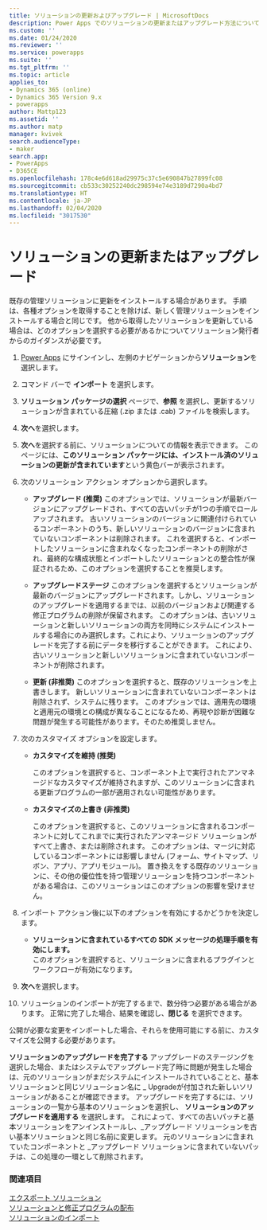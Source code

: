 ```yaml
---
title: ソリューションの更新およびアップグレード | MicrosoftDocs
description: Power Apps でのソリューションの更新またはアップグレード方法について説明します
ms.custom: ''
ms.date: 01/24/2020
ms.reviewer: ''
ms.service: powerapps
ms.suite: ''
ms.tgt_pltfrm: ''
ms.topic: article
applies_to:
- Dynamics 365 (online)
- Dynamics 365 Version 9.x
- powerapps
author: Mattp123
ms.assetid: ''
ms.author: matp
manager: kvivek
search.audienceType:
- maker
search.app:
- PowerApps
- D365CE
ms.openlocfilehash: 178c4e6d618ad29975c37c5e690847b27899fc08
ms.sourcegitcommit: cb533c30252240dc298594e74e3189d7290a4bd7
ms.translationtype: HT
ms.contentlocale: ja-JP
ms.lasthandoff: 02/04/2020
ms.locfileid: "3017530"
---
```

# <a name="update-or-upgrade-a-solution"></a>ソリューションの更新またはアップグレード  
既存の管理ソリューションに更新をインストールする場合があります。 手順は、各種オプションを取得することを除けば、新しく管理ソリューションをインストールする場合と同じです。 他から取得したソリューションを更新している場合は、どのオプションを選択する必要があるかについてソリューション発行者からのガイダンスが必要です。  

1. [Power Apps](https://make.powerapps.com/?utm_source=padocs&utm_medium=linkinadoc&utm_campaign=referralsfromdoc) にサインインし、左側のナビゲーションから**ソリューション**を選択します。  

2. コマンド バーで **インポート** を選択します。  

3. **ソリューション パッケージの選択** ページで、**参照** を選択し、更新するソリューションが含まれている圧縮 (.zip または .cab) ファイルを検索します。  

4. **次へ**を選択します。  

5. **次へ**を選択する前に、ソリューションについての情報を表示できます。 このページには、**このソリューション パッケージには、インストール済のソリューションの更新が含まれています**という黄色バーが表示されます。  

6. 次のソリューション アクション オプションから選択します。  
   - **アップグレード (推奨)** このオプションでは、ソリューションが最新バージョンにアップグレードされ、すべての古いパッチが1つの手順でロールアップされます。  古いソリューションのバージョンに関連付けられているコンポーネントのうち、新しいソリューションのバージョンに含まれていないコンポーネントは削除されます。 これを選択すると、インポートしたソリューションに含まれなくなったコンポーネントの削除がされ、最終的な構成状態とインポートしたソリューションとの整合性が保証されるため、このオプションを選択することを推奨します。
        
   - **アップグレードステージ** このオプションを選択するとソリューションが最新のバージョンにアップグレードされます。しかし、ソリューションのアップグレードを適用するまでは、以前のバージョンおよび関連する修正プログラムの削除が保留されます。  このオプションは、古いソリューションと新しいソリューションの両方を同時にシステムにインストールする場合にのみ選択します。これにより、ソリューションのアップグレードを完了する前にデータを移行することができます。 これにより、古いソリューションと新しいソリューションに含まれていないコンポーネントが削除されます。
        
   - **更新 (非推奨)** このオプションを選択すると、既存のソリューションを上書きします。  新しいソリューションに含まれていないコンポーネントは削除されず、システムに残ります。  このオプションでは、適用先の環境と適用元の環境との構成が異なることになるため、再現や診断が困難な問題が発生する可能性があります。そのため推奨しません。
        
7. 次のカスタマイズ オプションを設定します。

   - **カスタマイズを維持 (推奨)**  

        このオプションを選択すると、コンポーネント上で実行されたアンマネージドなカスタマイズが維持されますが、このソリューションに含まれる更新プログラムの一部が適用されない可能性があります。  

   - **カスタマイズの上書き (非推奨)**  

        このオプションを選択すると、このソリューションに含まれるコンポーネントに対してこれまでに実行されたアンマネージド ソリューションがすべて上書き、または削除されます。 このオプションは、マージに対応しているコンポーネントには影響しません (フォーム、サイトマップ、リボン、アプリ、アプリモジュール)。  置き換えをする既存のソリューションに、その他の優位性を持つ管理ソリューションを持つコンポーネントがある場合は、このソリューションはこのオプションの影響を受けません。  

8. インポート アクション後に以下のオプションを有効にするかどうかを決定します。
   - **ソリューションに含まれているすべての SDK メッセージの処理手順を有効にします。**  
        このオプションを選択すると、ソリューションに含まれるプラグインとワークフローが有効になります。
        
9. **次へ**を選択します。  

10. ソリューションのインポートが完了するまで、数分待つ必要がある場合があります。 正常に完了した場合、結果を確認し、**閉じる** を選択できます。  

   公開が必要な変更をインポートした場合、それらを使用可能にする前に、カスタマイズを公開する必要があります。 

**ソリューションのアップグレードを完了する** アップグレードのステージングを選択した場合、またはシステムでアップグレード完了時に問題が発生した場合は、元のソリューションがまだシステムにインストールされていることと、基本ソリューションと同じソリューション名に \_ Upgradeが付加された新しいソリューションがあることが確認できます。  アップグレードを完了するには、ソリューションの一覧から基本のソリューションを選択し、 **ソリューションのアップグレードを適用する** を選択します。  これによって、すべての古いパッチと基本ソリューションをアンインストールし、\_アップグレード ソリューションを古い基本ソリューションと同じ名前に変更します。  元のソリューションに含まれていたコンポーネントと \_アップグレード ソリューションに含まれていないパッチは、この処理の一環として削除されます。


### <a name="see-also"></a>関連項目
[エクスポート ソリューション](export-solutions.md) <br />
[ソリューションと修正プログラムの配布](use-segmented-solutions-patches-simplify-updates.md) <br />
[ソリューションのインポート](import-update-export-solutions.md)